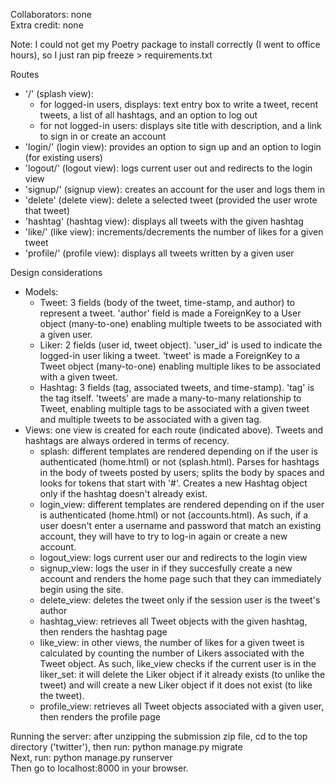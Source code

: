 Collaborators: none  
Extra credit: none  

Note: I could not get my Poetry package to install correctly (I went to office hours), so I just ran pip freeze > requirements.txt  

Routes  
* '/' (splash view): 
    * for logged-in users, displays: text entry box to write a tweet, recent tweets, a list of all hashtags, and an option to log out
    * for not logged-in users: displays site title with description, and a link to sign in or create an account
* 'login/' (login view): provides an option to sign up and an option to login (for existing users)
* 'logout/' (logout view): logs current user out and redirects to the login view
* 'signup/' (signup view): creates an account for the user and logs them in
* 'delete' (delete view): delete a selected tweet (provided the user wrote that tweet)
* 'hashtag' (hashtag view): displays all tweets with the given hashtag
* 'like/' (like view): increments/decrements the number of likes for a given tweet
* 'profile/' (profile view): displays all tweets written by a given user  

Design considerations  
* Models:  
    * Tweet: 3 fields (body of the tweet, time-stamp, and author) to represent a tweet. 'author' field is made a ForeignKey to a User object (many-to-one) enabling multiple tweets to be associated with a given user.  
    * Liker: 2 fields (user id, tweet object). 'user_id' is used to indicate the logged-in user liking a tweet. 'tweet' is made a ForeignKey to a Tweet object (many-to-one) enabling multiple likes to be associated with a given tweet.  
    * Hashtag: 3 fields (tag, associated tweets, and time-stamp). 'tag' is the tag itself. 'tweets' are made a many-to-many relationship to Tweet, enabling multiple tags to be associated with a given tweet and multiple tweets to be associated with a given tag.  
* Views: one view is created for each route (indicated above). Tweets and hashtags are always ordered in terms of recency.
    * splash: different templates are rendered depending on if the user is authenticated (home.html) or not (splash.html). Parses for hashtags in the body of tweets posted by users; splits the body by spaces and looks for tokens that start with '#'. Creates a new Hashtag object only if the hashtag doesn't already exist.  
    * login_view: different templates are rendered depending on if the user is authenticated (home.html) or not (accounts.html). As such, if a user doesn't enter a username and password that match an existing account, they will have to try to log-in again or create a new account.  
    * logout_view: logs current user our and redirects to the login view  
    * signup_view: logs the user in if they succesfully create a new account and renders the home page such that they can immediately begin using the site.  
    * delete_view: deletes the tweet only if the session user is the tweet's author   
    * hashtag_view: retrieves all Tweet objects with the given hashtag, then renders the hashtag page
    * like_view: in other views, the number of likes for a given tweet is calculated by counting the number of Likers associated with the Tweet object. As such, like_view checks if the current user is in the liker_set: it will delete the Liker object if it already exists (to unlike the tweet) and will create a new Liker object if it does not exist (to like the tweet).  
    * profile_view: retrieves all Tweet objects associated with a given user, then renders the profile page  
  
Running the server: after unzipping the submission zip file, cd to the top directory ('twitter'), then run: python manage.py migrate  
Next, run: python manage.py runserver  
Then go to localhost:8000 in your browser.
